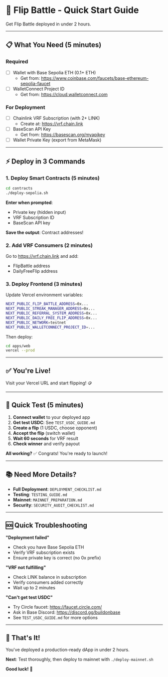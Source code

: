 # 🚀 Flip Battle - Quick Start Guide

Get Flip Battle deployed in under 2 hours.

---

## 📋 What You Need (5 minutes)

### Required
- [ ] Wallet with Base Sepolia ETH (0.1+ ETH)
  - Get from: https://www.coinbase.com/faucets/base-ethereum-sepolia-faucet
- [ ] WalletConnect Project ID
  - Get from: https://cloud.walletconnect.com

### For Deployment
- [ ] Chainlink VRF Subscription (with 2+ LINK)
  - Create at: https://vrf.chain.link
- [ ] BaseScan API Key
  - Get from: https://basescan.org/myapikey
- [ ] Wallet Private Key (export from MetaMask)

---

## ⚡ Deploy in 3 Commands

### 1. Deploy Smart Contracts (5 minutes)

```bash
cd contracts
./deploy-sepolia.sh
```

**Enter when prompted**:
- Private key (hidden input)
- VRF Subscription ID
- BaseScan API key

**Save the output**: Contract addresses!

### 2. Add VRF Consumers (2 minutes)

Go to https://vrf.chain.link and add:
- FlipBattle address
- DailyFreeFlip address

### 3. Deploy Frontend (3 minutes)

Update Vercel environment variables:
```bash
NEXT_PUBLIC_FLIP_BATTLE_ADDRESS=0x...
NEXT_PUBLIC_STREAK_MANAGER_ADDRESS=0x...
NEXT_PUBLIC_REFERRAL_SYSTEM_ADDRESS=0x...
NEXT_PUBLIC_DAILY_FREE_FLIP_ADDRESS=0x...
NEXT_PUBLIC_NETWORK=testnet
NEXT_PUBLIC_WALLETCONNECT_PROJECT_ID=...
```

Then deploy:
```bash
cd apps/web
vercel --prod
```

---

## ✅ You're Live!

Visit your Vercel URL and start flipping! 🪙

---

## 🧪 Quick Test (5 minutes)

1. **Connect wallet** to your deployed app
2. **Get test USDC**: See `TEST_USDC_GUIDE.md`
3. **Create a flip** (1 USDC, choose opponent)
4. **Accept the flip** (switch wallet)
5. **Wait 60 seconds** for VRF result
6. **Check winner** and verify payout

**All working?** ✅ Congrats! You're ready to launch!

---

## 📚 Need More Details?

- **Full Deployment**: `DEPLOYMENT_CHECKLIST.md`
- **Testing**: `TESTING_GUIDE.md`
- **Mainnet**: `MAINNET_PREPARATION.md`
- **Security**: `SECURITY_AUDIT_CHECKLIST.md`

---

## 🆘 Quick Troubleshooting

**"Deployment failed"**
- Check you have Base Sepolia ETH
- Verify VRF subscription exists
- Ensure private key is correct (no 0x prefix)

**"VRF not fulfilling"**
- Check LINK balance in subscription
- Verify consumers added correctly
- Wait up to 2 minutes

**"Can't get test USDC"**
- Try Circle faucet: https://faucet.circle.com/
- Ask in Base Discord: https://discord.gg/buildonbase
- See `TEST_USDC_GUIDE.md` for more options

---

## 🎉 That's It!

You've deployed a production-ready dApp in under 2 hours.

**Next**: Test thoroughly, then deploy to mainnet with `./deploy-mainnet.sh`

**Good luck!** 🚀
